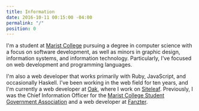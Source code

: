 ```yaml
---
title: Information
date: 2016-10-11 00:15:00 -04:00
permalink: "/"
position: 0
---
```


I'm a student at [Marist College](http://marist.edu) pursuing a degree in computer science with a focus on software development, as well as minors in graphic design, information systems, and information technology. Particularly, I've focused on web development and programming languages.

I'm also a web developer that works primarily with Ruby, JavaScript, and occasionally Haskell. I’ve been working in the web field for ten years, and I'm currently a web developer at [Oak](https://oak.is), where I work on [Siteleaf](https://siteleaf.com/). Previously, I was the Chief Information Officer for the [Marist College Student Government Association](http://sga.marist.edu) and a web developer at [Fanzter](http://en.wikipedia.org/wiki/Fanzter).
